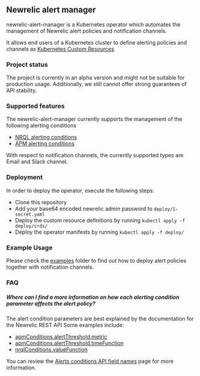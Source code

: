 ## Newrelic alert manager

newrelic-alert-manager is a Kubernetes operator which automates the management of 
Newrelic alert policies and notification channels.

It allows end users of a Kubernetes cluster to define alerting policies and channels as [Kubernetes Custom Resources](https://kubernetes.io/docs/concepts/extend-kubernetes/api-extension/custom-resources/)

### Project status
The project is currently in an alpha version and might not be suitable for production usage.
Additionally, we still cannot offer strong guarantees of API stability. 

### Supported features
The newrelic-alert-manager currently supports the management of the following alerting conditions
* [NRQL alerting conditions](https://docs.newrelic.com/docs/alerts/new-relic-alerts/defining-conditions/create-alert-conditions-nrql-queries)
* [APM alerting conditions](https://docs.newrelic.com/docs/alerts/new-relic-alerts/defining-conditions/create-alert-conditions)

With respect to notification channels, the currently supported types are Email and Slack channel.  

### Deployment
In order to deploy the operator, execute the following steps:

* Clone this repository
* Add your base64 encoded newrelic admin password to `deploy/1-secret.yaml`
* Deploy the custom resource definitions by running
```kubectl apply -f deploy/crds/```
* Deploy the operator manifests by running
```kubectl apply -f deploy/```

### Example Usage
Please check the [examples](https://github.com/fpetkovski/newrelic-alert-manager/tree/master/hack/examples) folder to find out how to deploy alert policies together with notification channels.

### FAQ
##### Where can I find a more information on how each alerting condition parameter affects the alert policy?  
The alert condition parameters are best explained by the documentation for the Newrelic REST API
Some examples include:
* [apmConditions.alertThreshold.metric](https://docs.newrelic.com/docs/alerts/rest-api-alerts/new-relic-alerts-rest-api/alerts-conditions-api-field-names#metric)
* [apmConditions.alertThreshold.timeFunction](https://docs.newrelic.com/docs/alerts/rest-api-alerts/new-relic-alerts-rest-api/alerts-conditions-api-field-names#terms_time_function)
* [nrqlConditions.valueFunction](https://docs.newrelic.com/docs/alerts/rest-api-alerts/new-relic-alerts-rest-api/alerts-conditions-api-field-names#user_defined_value_function)

You can review the [Alerts conditions API field names](https://docs.newrelic.com/docs/alerts/rest-api-alerts/new-relic-alerts-rest-api/alerts-conditions-api-field-names) page for more information.